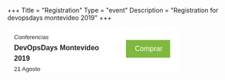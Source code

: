 +++
Title = "Registration"
Type = "event"
Description = "Registration for devopsdays montevideo 2019"
+++

<div><div style="background-color:white;padding-bottom:10px;padding: 10px 15px;width:385px;height:100px;box-sizing: border-box;"> <div style='box-sizing:border-box;clear:both;margin-left:-15px;margin-right:-15px;cursor:pointer;'> <div style='box-sizing: border-box;width:210px;float: left;min-height: 1px;padding-left: 15px;padding-right: 15px;position: relative;list-style: none outside none;line-height:24px;'> <div style='box-sizing:border-box;margin-left:-15px;margin-right:-15px;'> <div style='padding-left:15px;width: 100%;'> <span style='font-size:13.33px;font-style:italic;font-weight:normal;height: 20px;font-size: 13.33px;font-family:"Helvetica Neue Regular","Open Sans Regular",sans-serif;color:rgb(34, 34, 34);'> Conferencias </span> </div> </div> <div style='margin-left: -15px;margin-right: -15px;'> <div style='padding-left: 15px;padding-right: 15px;width: 100%;'> <span style='font-weight: bold;font-size: 16px;font-family: "Helvetica Neue Bold","Open Sans Regular",sans-serif;color:rgb(34, 34, 34);'>DevOpsDays Montevideo 2019</span> </div> </div> <div style='margin-left: -15px;margin-right: -15px;'> <div style='padding-left: 15px;padding-right: 15px;width: 100%;'> <span style='font-family: "Helvetica Neue Regular","Open Sans Regular",sans-serif;font-size: 13.33px;color:rgb(34, 34, 34);'>21 Agosto</span> </div> </div> </div> <div style='padding-right: 0px;margin-left: 0;float: right;padding-left: 15px;box-sizing: border-box;padding-right: 12px;'> <div style='margin-left: -15px;margin-right: -15px;font-family: "Helvetica Neue Regular","Open Sans Regular",sans-serif;'> <div style='box-sizing: border-box;margin-top: 15px;width: 100%;float: right; min-height: 1px;padding-left: 15px;padding-right: 15px;position: relative;'> <a href="https://redtickets.uy:443/servlet/com.redtickets2.verevento?1711" style='box-sizing:border-box;float:right;margin-top:3px;background-color:#80b93f;border-color:transparent;color:white;display:block;padding-top:6px;width:100%;font-size:16px;height:40px;margin-right:5px;cursor:pointer;font-weight:normal;line-height:23px;padding: 8px 18px 12px;margin-bottom:0;text-align:center;vertical-align:middle;white-space:nowrap;text-decoration:none;padding-right: 15px;'> Comprar</a> </div> </div> </div> </div> </div></div>
